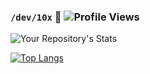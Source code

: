 ### `/dev/10x` 🐙 ![Profile Views](https://komarev.com/ghpvc/?username=ernestohs)
![Your Repository's Stats](https://github-readme-stats.vercel.app/api?username=ernestohs&show_icons=true)

[![Top Langs](https://github-readme-stats.vercel.app/api/top-langs/?username=ernestohs)](https://github.com/anuraghazra/github-readme-stats)
